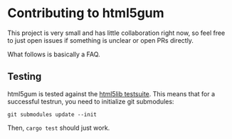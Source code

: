 # Contributing to html5gum

This project is very small and has little collaboration right now, so feel free
to just open issues if something is unclear or open PRs directly.

What follows is basically a FAQ.

## Testing

html5gum is tested against the [html5lib
testsuite](https://github.com/html5lib/html5lib-tests). This means that for a
successful testrun, you need to initialize git submodules:

```
git submodules update --init
```

Then, `cargo test` should just work.
